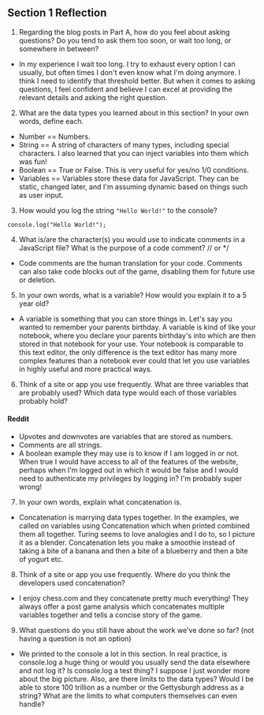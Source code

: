 ## Section 1 Reflection

1. Regarding the blog posts in Part A, how do you feel about asking questions? Do you tend to ask them too soon, or wait too long, or somewhere in between?

* In my experience I wait too long. I try to exhaust every option I can usually, but often times I don't even know what I'm doing anymore. I think I need to identify that threshold better. But when it comes to asking questions, I feel confident and believe I can excel at providing the relevant details and asking the right question.

2. What are the data types you learned about in this section? In your own words, define each.

* Number == Numbers.
* String == A string of characters of many types, including special characters. I also learned that you can inject variables into them which was fun!
* Boolean == True or False. This is very useful for yes/no 1/0 conditions.
* Variables == Variables store these data for JavaScript. They can be static, changed later, and I'm assuming dynamic based on things such as user input.

3. How would you log the string `"Hello World!"` to the console?

`console.log("Hello World!");`

4. What is/are the character(s) you would use to indicate comments in a JavaScript file? What is the purpose of a code comment?
// or */

* Code comments are the human translation for your code. Comments can also take code blocks out of the game, disabling them for future use or deletion.

5. In your own words, what is a variable? How would you explain it to a 5 year old?

* A variable is something that you can store things in. Let's say you wanted to remember your parents birthday. A variable is kind of like your notebook, where you declare your parents birthday's into which are then stored in that notebook for your use. Your notebook is comparable to this text editor, the only difference is the text editor has many more complex features than a notebook ever could that let you use variables in highly useful and more practical ways.

6. Think of a site or app you use frequently. What are three variables that are probably used? Which data type would each of those variables probably hold?

<h4>Reddit</h4>

* Upvotes and downvotes are variables that are stored as numbers.<br>
* Comments are all strings.<br>
* A boolean example they may use is to know if I am logged in or not. When true I would have access to all of the features of the website, perhaps when I'm logged out in which it would be false and I would need to authenticate my privileges by logging in? I'm probably super wrong!

7. In your own words, explain what concatenation is.

* Concatenation is marrying data types together. In the examples, we called on variables using Concatenation which when printed combined them all together. Turing seems to love analogies and I do to, so I picture it as a blender. Concatenation lets you make a smoothie instead of taking a bite of a banana and then a bite of a blueberry and then a bite of yogurt etc.

8. Think of a site or app you use frequently. Where do you think the developers used concatenation?

* I enjoy chess.com and they concatenate pretty much everything! They always offer a post game analysis which concatenates multiple variables together and tells a concise story of the game.

9. What questions do you still have about the work we've done so far? (not having a question is not an option)

* We printed to the console a lot in this section. In real practice, is console.log a huge thing or would you usually send the data elsewhere and not log it? Is console.log a test thing? I suppose I just wonder more about the big picture. Also, are there limits to the data types? Would I be able to store 100 trillion as a number or the Gettysburgh address as a string? What are the limits to what computers themselves can even handle? 
